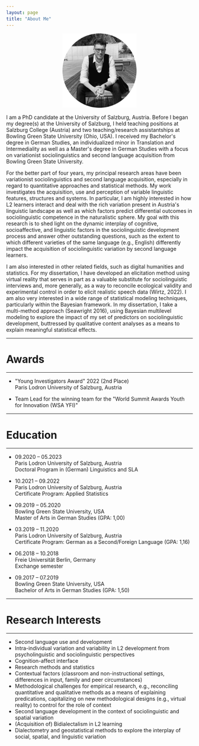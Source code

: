 ```yaml
---
layout: page
title: "About Me"
---
```


<p align="center">
  <img width="200" height="200" src="/images/AboutMePhoto.png">
</p>

I am a PhD candidate at the University of Salzburg, Austria. Before I began my degree(s) at the University of Salzburg, I held teaching positions at Salzburg College (Austria) and two teaching/research assistantships at Bowling Green State University (Ohio, USA). I received my Bachelor's degree in German Studies, an individualized minor in Translation and Intermediality as well as a Master's degree in German Studies with a focus on variationist sociolinguistics and second language acquisition from Bowling Green State University. 

For the better part of four years, my principal research areas have been variationist sociolinguistics and second language acquisition, especially in regard to quantitative approaches and statistical methods. My work investigates the acquisition, use and perception of variable linguistic features, structures and systems. In particular, I am highly interested in how L2 learners interact and deal with the rich variation present in Austria's linguistic landscape as well as which factors predict differential outcomes in sociolinguistic competence in the naturalistic sphere. My goal with this research is to shed light on the dynamic interplay of cognitive, socioaffective, and linguistic factors in the sociolinguistic development process and answer other outstanding questions, such as the extent to which different varieties of the same language (e.g., English) differently impact the acquisition of sociolinguistic variation by second language learners. 

I am also interested in other related fields, such as digital humanities and statistics. For my dissertation, I have developed an elicitation method using virtual reality that serves in part as a valuable substitute for sociolinguistic interviews and, more generally, as a way to reconcile ecological validity and experimental control in order to elicit realistic speech data (Wirtz, 2022). I am also very interested in a wide range of statistical modeling techniques, particularly within the Bayesian framework. In my dissertation, I take a multi-method approach (Seawright 2016), using Bayesian multilevel modeling to explore the impact of my set of predictors on sociolinguistic development, buttressed by qualitative content analyses as a means to explain meaningful statistical effects. 

----------------
# Awards
----------------
- "Young Investigators Award" 2022 (2nd Place) <br> Paris Lodron University of Salzburg, Austria

- Team Lead for the winning team for the "World Summit Awards Youth for Innovation (WSA YFI)"

----------------
# Education
----------------
- 09.2020 – 05.2023 <br> Paris Lodron University of Salzburg, Austria <br> Doctoral Program in (German) Linguistics and SLA

- 10.2021 – 09.2022 <br> Paris Lodron University of Salzburg, Austria <br> Certificate Program: Applied Statistics

- 09.2019 – 05.2020 <br> Bowling Green State University, USA <br> Master of Arts in German Studies (GPA: 1,00)

- 03.2019 – 11.2020 <br> Paris Lodron University of Salzburg, Austria <br> Certificate Program: German as a Second/Foreign Language (GPA: 1,16)

- 06.2018 – 10.2018 <br> Freie Universität Berlin, Germany <br> Exchange semester 

- 09.2017 – 07.2019 <br> Bowling Green State University, USA <br> Bachelor of Arts in German Studies (GPA: 1,50)

----------------
# Research Interests
----------------
- Second language use and development 
- Intra-individual variation and variability in L2 development from psycholinguistic and sociolinguistic perspectives
- Cognition-affect interface
- Research methods and statistics
- Contextual factors (classroom and non-instructional settings, differences in input, family and peer circumstances)
- Methodological challenges for empirical research, e.g., reconciling quantitative and qualitative methods as a means of explaining predications, capitalizing on new methodological designs (e.g., virtual reality) to control for the role of context
- Second language development in the context of sociolinguistic and spatial variation
- (Acquisition of) Bidialectalism in L2 learning
- Dialectometry and geostatistical methods to explore the interplay of social, spatial, and linguistic variation 
